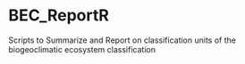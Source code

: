 # BEC_ReportR
Scripts to Summarize and Report on classification units of the biogeoclimatic ecosystem classification
